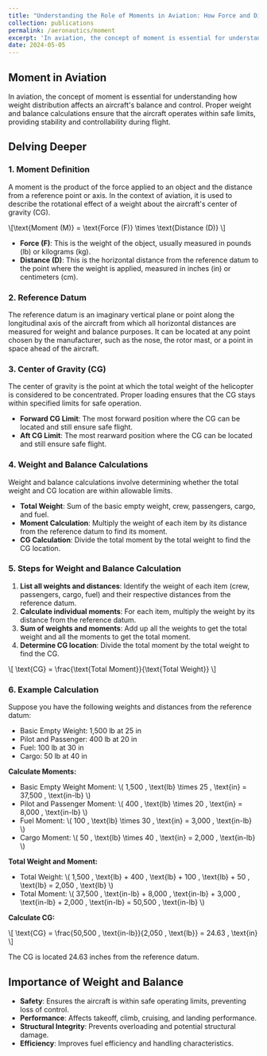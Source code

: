 ```yaml
---
title: "Understanding the Role of Moments in Aviation: How Force and Distance Impact Aircraft Control"
collection: publications
permalink: /aeronautics/moment
excerpt: 'In aviation, the concept of moment is essential for understanding how weight distribution affects an aircraft's balance and control. Proper weight and balance calculations ensure that the aircraft operates within safe limits, providing stability and controllability during flight.'
date: 2024-05-05    
---
```


## Moment in Aviation

In aviation, the concept of moment is essential for understanding how weight distribution affects an aircraft's balance and control. Proper weight and balance calculations ensure that the aircraft operates within safe limits, providing stability and controllability during flight.

## Delving Deeper

### 1. **Moment Definition**

A moment is the product of the force applied to an object and the distance from a reference point or axis. In the context of aviation, it is used to describe the rotational effect of a weight about the aircraft's center of gravity (CG).

\\[\text{Moment (M)} = \text{Force (F)} \times \text{Distance (D)} \\]

- **Force (F)**: This is the weight of the object, usually measured in pounds (lb) or kilograms (kg).
- **Distance (D)**: This is the horizontal distance from the reference datum to the point where the weight is applied, measured in inches (in) or centimeters (cm).

### 2. **Reference Datum**

The reference datum is an imaginary vertical plane or point along the longitudinal axis of the aircraft from which all horizontal distances are measured for weight and balance purposes. It can be located at any point chosen by the manufacturer, such as the nose, the rotor mast, or a point in space ahead of the aircraft.

### 3. **Center of Gravity (CG)**

The center of gravity is the point at which the total weight of the helicopter is considered to be concentrated. Proper loading ensures that the CG stays within specified limits for safe operation.

- **Forward CG Limit**: The most forward position where the CG can be located and still ensure safe flight.
- **Aft CG Limit**: The most rearward position where the CG can be located and still ensure safe flight.

### 4. **Weight and Balance Calculations**

Weight and balance calculations involve determining whether the total weight and CG location are within allowable limits.

- **Total Weight**: Sum of the basic empty weight, crew, passengers, cargo, and fuel.
- **Moment Calculation**: Multiply the weight of each item by its distance from the reference datum to find its moment.
- **CG Calculation**: Divide the total moment by the total weight to find the CG location.

### 5. **Steps for Weight and Balance Calculation**

1. **List all weights and distances**: Identify the weight of each item (crew, passengers, cargo, fuel) and their respective distances from the reference datum.
2. **Calculate individual moments**: For each item, multiply the weight by its distance from the reference datum.
3. **Sum of weights and moments**: Add up all the weights to get the total weight and all the moments to get the total moment.
4. **Determine CG location**: Divide the total moment by the total weight to find the CG.

\\[ \text{CG} = \frac{\text{Total Moment}}{\text{Total Weight}} \\]

### 6. **Example Calculation**

Suppose you have the following weights and distances from the reference datum:

- Basic Empty Weight: 1,500 lb at 25 in
- Pilot and Passenger: 400 lb at 20 in
- Fuel: 100 lb at 30 in
- Cargo: 50 lb at 40 in

**Calculate Moments:**

- Basic Empty Weight Moment: \\( 1,500 \, \text{lb} \times 25 \, \text{in} = 37,500 \, \text{in-lb} \\)
- Pilot and Passenger Moment: \\( 400 \, \text{lb} \times 20 \, \text{in} = 8,000 \, \text{in-lb} \\)
- Fuel Moment: \\( 100 \, \text{lb} \times 30 \, \text{in} = 3,000 \, \text{in-lb} \\)
- Cargo Moment: \\( 50 \, \text{lb} \times 40 \, \text{in} = 2,000 \, \text{in-lb} \\)

**Total Weight and Moment:**

- Total Weight: \\( 1,500 \, \text{lb} + 400 \, \text{lb} + 100 \, \text{lb} + 50 \, \text{lb} = 2,050 \, \text{lb} \\)
- Total Moment: \\( 37,500 \, \text{in-lb} + 8,000 \, \text{in-lb} + 3,000 \, \text{in-lb} + 2,000 \, \text{in-lb} = 50,500 \, \text{in-lb} \\)

**Calculate CG:**

\\[ \text{CG} = \frac{50,500 \, \text{in-lb}}{2,050 \, \text{lb}} = 24.63 \, \text{in} \\]

The CG is located 24.63 inches from the reference datum.

## Importance of Weight and Balance

- **Safety**: Ensures the aircraft is within safe operating limits, preventing loss of control.
- **Performance**: Affects takeoff, climb, cruising, and landing performance.
- **Structural Integrity**: Prevents overloading and potential structural damage.
- **Efficiency**: Improves fuel efficiency and handling characteristics.